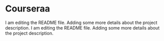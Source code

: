 # Courseraa
I am editing the README file. Adding some more details about the project description.
I am editing the README file. Adding some more details about the project description.
